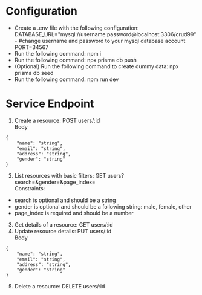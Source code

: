 # Configuration #
- Create a .env file with the following configuration:\
DATABASE_URL="mysql://username:password@localhost:3306/crud99" - #change username and password to your mysql database account\
PORT=34567
- Run the following command: npm i
- Run the following command: npx prisma db push
- (Optional) Run the following command to create dummy data: npx prisma db seed
- Run the following command: npm run dev
# Service Endpoint #

1. Create a resource: POST users/:id\
Body
```
{
    "name": "string",
    "email": "string", 
    "address": "string",
    "gender": "string" 
}
```
2. List resources with basic filters: GET users?search=&gender=&page_index=\
Constraints:
- search is optional and should be a string
- gender is optional and should be a following string: male, female, other
- page_index is required and should be a number 
3. Get details of a resource: GET users/:id
4. Update resource details: PUT users/:id\
Body 
```
{
    "name": "string",
    "email": "string",
    "address": "string",
    "gender": "string"
}
```


5. Delete a resource: DELETE users/:id
